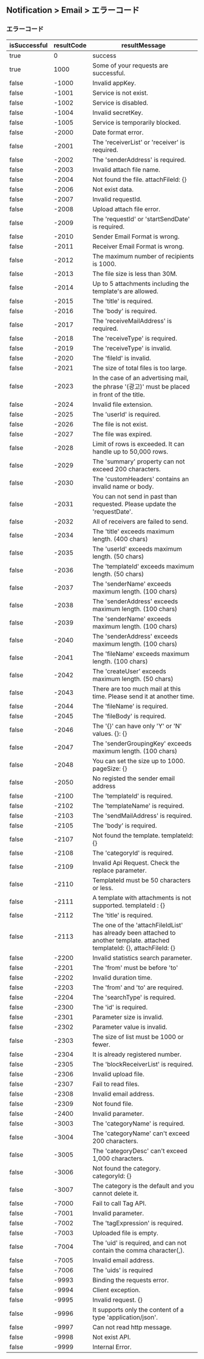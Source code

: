 ## Notification > Email > エラーコード

### エラーコード
|isSuccessful|resultCode|resultMessage|
|-|-|-|
|true|0|success|
|true|1000|Some of your requests are successful.|
|false|-1000|Invalid appKey.|
|false|-1001|Service is not exist.|
|false|-1002|Service is disabled.|
|false|-1004|Invalid secretKey.|
|false|-1005|Service is temporarily blocked.|
|false|-2000|Date format error.|
|false|-2001|The 'receiverList' or 'receiver' is required.|
|false|-2002|The 'senderAddress' is required.|
|false|-2003|Invalid attach file name.|
|false|-2004|Not found the file. attachFileId: {}|
|false|-2006|Not exist data.|
|false|-2007|Invalid requestId.|
|false|-2008|Upload attach file error.|
|false|-2009|The 'requestId' or 'startSendDate' is required.|
|false|-2010|Sender Email Format is wrong.|
|false|-2011|Receiver Email Format is wrong.|
|false|-2012|The maximum number of recipients is 1000.|
|false|-2013|The file size is less than 30M.|
|false|-2014|Up to 5 attachments including the template's are allowed.|
|false|-2015|The 'title' is required.|
|false|-2016|The 'body' is required.|
|false|-2017|The 'receiveMailAddress' is required.|
|false|-2018|The 'receiveType' is required.|
|false|-2019|The 'receiveType' is invalid.|
|false|-2020|The 'fileId' is invalid.|
|false|-2021|The size of total files is too large.|
|false|-2023|In the case of an advertising mail, the phrase '(광고)' must be placed in front of the title.|
|false|-2024|Invalid file extension.|
|false|-2025|The 'userId' is required.|
|false|-2026|The file is not exist.|
|false|-2027|The file was expired.|
|false|-2028|Limit of rows is exceeded. It can handle up to 50,000 rows.|
|false|-2029|The 'summary' property can not exceed 200 characters.|
|false|-2030|The 'customHeaders' contains an invalid name or body.|
|false|-2031|You can not send in past than requested. Please update the 'requestDate'.|
|false|-2032| All of receivers are failed to send.|
|false|-2034| The 'title' exceeds maximum length. (400 chars)|
|false|-2035| The 'userId' exceeds maximum length. (50 chars)|
|false|-2036| The 'templateId' exceeds maximum length. (50 chars)|
|false|-2037| The 'senderName' exceeds maximum length. (100 chars)|
|false|-2038| The 'senderAddress' exceeds maximum length. (100 chars)|
|false|-2039| The 'senderName' exceeds maximum length. (100 chars)|
|false|-2040| The 'senderAddress' exceeds maximum length. (100 chars)|
|false|-2041| The 'fileName' exceeds maximum length. (100 chars)|
|false|-2042| The 'createUser' exceeds maximum length. (50 chars)|
|false|-2043| There are too much mail at this time. Please send it at another time.|
|false|-2044| The 'fileName' is required.|
|false|-2045| The 'fileBody' is required.|
|false|-2046| The '{}' can have only 'Y' or 'N' values. {}: {}|
|false|-2047| The 'senderGroupingKey' exceeds maximum length. (100 chars)|
|false|-2048| You can set the size up to 1000. pageSize: {}|
|false|-2050| No registed the sender email address|
|false|-2100|The 'templateId' is required.|
|false|-2102|The 'templateName' is required.|
|false|-2103|The 'sendMailAddress' is required.|
|false|-2105|The 'body' is required.|
|false|-2107|Not found the template. templateId: {}|
|false|-2108|The 'categoryId' is required.|
|false|-2109|Invalid Api Request. Check the replace parameter.|
|false|-2110|TemplateId must be 50 characters or less.|
|false|-2111|A template with attachments is not supported. templateId : {}|
|false|-2112|The 'title' is required.|
|false|-2113|The one of the 'attachFileIdList' has already been attached to another template. attached templateId: {}, attachFileId: {}|
|false|-2200|Invalid statistics search parameter.|
|false|-2201|The 'from' must be before 'to'|
|false|-2202|Invalid duration time.|
|false|-2203|The 'from' and 'to' are required.|
|false|-2204|The 'searchType' is required.|
|false|-2300|The 'id' is required.|
|false|-2301|Parameter size is invalid.|
|false|-2302|Parameter value is invalid.|
|false|-2303|The size of list must be 1000 or fewer.|
|false|-2304|It is already registered number.|
|false|-2305|The 'blockReceiverList' is required.|
|false|-2306|Invalid upload file.|
|false|-2307|Fail to read files.|
|false|-2308|Invalid email address.|
|false|-2309|Not found file.|
|false|-2400|Invalid parameter.|
|false|-3003|The 'categoryName' is required.|
|false|-3004|The 'categoryName' can't exceed 200 characters.|
|false|-3005|The 'categoryDesc' can't exceed 1,000 characters.|
|false|-3006|Not found the category. categoryId: {}|
|false|-3007|The category is the default and you cannot delete it.|
|false|-7000|Fail to call Tag API.|
|false|-7001|Invalid parameter.|
|false|-7002|The 'tagExpression' is required.|
|false|-7003|Uploaded file is empty.|
|false|-7004|The 'uid' is required, and can not contain the comma character(,).|
|false|-7005|Invalid email address.|
|false|-7006|The 'uids' is required|
|false|-9993|Binding the requests error.|
|false|-9994|Client exception.|
|false|-9995|Invalid request. {}|
|false|-9996|It supports only the content of a type 'application/json'.|
|false|-9997|Can not read http message.|
|false|-9998|Not exist API.|
|false|-9999|Internal Error.|